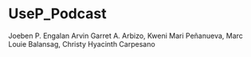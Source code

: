 # UseP_Podcast
Joeben P. Engalan
Arvin Garret A. Arbizo,
Kweni Mari Peñanueva,
Marc Louie Balansag,
Christy Hyacinth Carpesano
